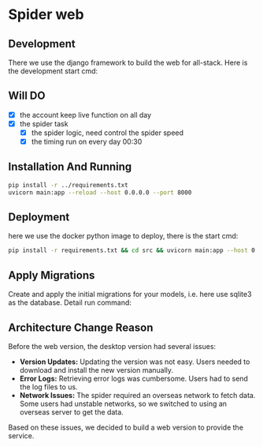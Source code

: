 # Spider web

## Development

There we use the django framework to build the web for all-stack. Here is the development start cmd:

## Will DO

- [x] the account keep live function on all day
- [x] the spider task
  - [x] the spider logic, need control the spider speed
  - [x] the timing run on every day 00:30

## Installation And Running

```bash
pip install -r ../requirements.txt
uvicorn main:app --reload --host 0.0.0.0 --port 8000
```

## Deployment

here we use the docker python image to deploy, there is the start cmd:

```bash
pip install -r requirements.txt && cd src && uvicorn main:app --host 0.0.0.0 --port 8000 
```

## Apply Migrations

Create and apply the initial migrations for your models, i.e. here use sqlite3 as the database. Detail run command:

## Architecture Change Reason

Before the web version, the desktop version had several issues:

- **Version Updates:** Updating the version was not easy. Users needed to download and install the new version manually.
- **Error Logs:** Retrieving error logs was cumbersome. Users had to send the log files to us.
- **Network Issues:** The spider required an overseas network to fetch data. Some users had unstable networks, so we switched to using an overseas server to get the data.

Based on these issues, we decided to build a web version to provide the service.
